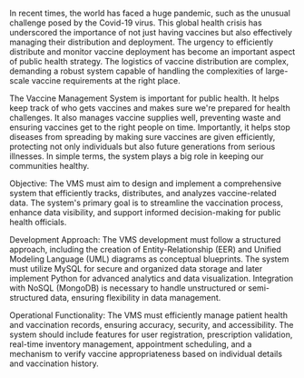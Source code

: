 In recent times, the world has faced a huge pandemic, such as the unusual challenge posed by the Covid-19 virus. This global health crisis has underscored the importance of not just having vaccines but also effectively managing their distribution and deployment. The urgency to efficiently distribute and monitor vaccine deployment has become an important aspect of public health strategy. The logistics of vaccine distribution are complex, demanding a robust system capable of handling the complexities of large-scale vaccine requirements at the right place.

The Vaccine Management System is important for public health. It helps keep track of who gets vaccines and makes sure we're prepared for health challenges. It also manages vaccine supplies well, preventing waste and ensuring vaccines get to the right people on time. Importantly, it helps stop diseases from spreading by making sure vaccines are given efficiently, protecting not only individuals but also future generations from serious illnesses. In simple terms, the system plays a big role in keeping our communities healthy.

Objective: The VMS must aim to design and implement a comprehensive system that efficiently tracks, distributes, and analyzes vaccine-related data. The system's primary goal is to streamline the vaccination process, enhance data visibility, and support informed decision-making for public health officials.

Development Approach: The VMS development must follow a structured approach, including the creation of Entity-Relationship (EER) and Unified Modeling Language (UML) diagrams as conceptual blueprints. The system must utilize MySQL for secure and organized data storage and later implement Python for advanced analytics and data visualization. Integration with NoSQL (MongoDB) is necessary to handle unstructured or semi-structured data, ensuring flexibility in data management.

Operational Functionality: The VMS must efficiently manage patient health and vaccination records, ensuring accuracy, security, and accessibility. The system should include features for user registration, prescription validation, real-time inventory management, appointment scheduling, and a mechanism to verify vaccine appropriateness based on individual details and vaccination history.
